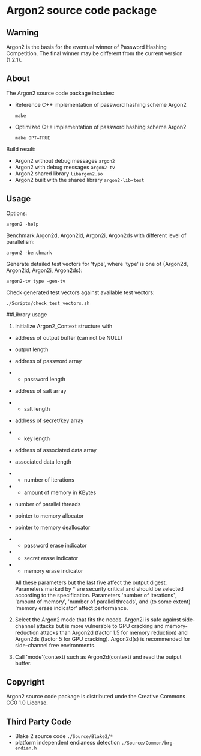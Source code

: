 # Argon2 source code package


## Warning
Argon2 is the basis for the eventual winner of Password Hashing Competition. 
The final winner may be different from the current version (1.2.1).

## About
The Argon2 source code package includes:
* Reference C++ implementation of password hashing scheme Argon2

	`make`
        
* Optimized C++ implementation of password hashing scheme Argon2

	`make OPT=TRUE`

Build result:
* Argon2 without debug messages
`argon2`
* Argon2 with debug messages
`argon2-tv`
* Argon2 shared library
`libargon2.so`
* Argon2 built with the shared library
`argon2-lib-test`


## Usage
Options:

`argon2 -help`

Benchmark Argon2d, Argon2id, Argon2i, Argon2ds with different level of parallelism:

`argon2 -benchmark`

Generate detailed test vectors for 'type', where 'type' is one of {Argon2d, Argon2id, Argon2i, Argon2ds}:

`argon2-tv type -gen-tv`

Check generated test vectors against available test vectors:

`./Scripts/check_test_vectors.sh`

##Library usage

1. Initialize Argon2_Context structure with
 - address of output buffer (can not be NULL)
 - output length
 - address of password array
 - * password length
 - address of salt array
 - * salt length
 - address of secret/key array
 - * key length
 - address of associated data array
 - associated data length
 - * number of iterations
 - * amount of memory in KBytes 
 - number of parallel threads
 - pointer to memory allocator
 - pointer to memory deallocator
 - * password erase indicator
 - * secret erase indicator
 - * memory erase indicator

	All these parameters but the last five affect the output digest. Parameters marked by * are security critical and should be selected according to the specification. Parameters  'number of iterations', 'amount of memory', 'number of parallel threads', and (to some extent) 'memory erase indicator' affect  performance.

2. Select the Argon2 mode that fits the needs. Argon2i is safe against side-channel attacks but is more vulnerable to GPU cracking and memory-reduction attacks than Argon2d (factor 1.5 for memory reduction) and Argon2ds (factor 5 for GPU cracking). Argon2d(s) is recommended for side-channel free environments.

3. Call 'mode'(context) such as Argon2d(context) and read the output buffer.


## Copyright
Argon2 source code package is distributed unde the Creative Commons CC0 1.0 License.


## Third Party Code
* Blake 2 source code
`./Source/Blake2/*`
* platform independent endianess detection
`./Source/Common/brg-endian.h`
